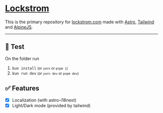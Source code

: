 # [Lockstrom](https://lockstrom.com)

This is the primary repository for [lockstrom.com](https://lockstrom.com) made with [Astro](https://astro.build), [Tailwind](https://tailwindcss.com/) and [AlpineJS](https://alpinejs.dev/).

---

## 🧪 Test

On the folder run

1. `bun install`  <small>(or `yarn` or `pnpm i`)</small>
2. `bun run dev`  <small>(or `yarn dev` or `pnpm dev`)</small>

## ✅ Features

- [x] Localization (with astro-i18next)
- [x] Light/Dark mode (provided by tailwind)